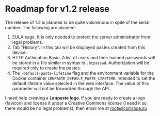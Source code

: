 # Roadmap for v1.2 release
The release of 1.2 is planned to be quite voluminous in spite of the serial number. The following are planned:
1. EULA page. It is only needed to protect the server administrator from legal problems.
2. Tab "History". In this tab will be displayed pastes created from this device.
3. HTTP Authication Basic. A list of users and their hashed passwords will be stored in a file similar in syntax to `.htpasswd`.
Authorization will be required only to create the pastes.
4. The `-default-paste-lifetime` flag and the environment variable for the Docker container `LENPASTE_DEFAULT_PASTE_LIFETIME`.
Intended to set the default lifetime value selected in the web interface.
The value of this parameter will not be forwarded through the API.

I need help creating a **Lenpaste logo**.
If you are ready to create a logo (favicon) and license it under a Creative Commons license
(I need it so there would be no legal problems), then email me at root@lcomrade.su
